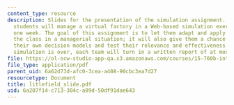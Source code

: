 ```yaml
---
content_type: resource
description: Slides for the presentation of the simulation assignment. Teams of three
  students will manage a virtual factory in a Web-based simulation exercise for about
  one week. The goal of this assignment is to let them adapt and apply concepts from
  the class in a managerial situation; it will also give them a chance to formalize
  their own decision models and test their relevance and effectiveness. After the
  simulation is over, each team will turn in a written report of at most four pages.
file: https://ol-ocw-studio-app-qa.s3.amazonaws.com/courses/15-760b-introduction-to-operations-management-spring-2004/6a207f14c713304ca09d50df91dae643_litlefield_slide.pdf
file_type: application/pdf
parent_uid: 6a62d73d-afc0-3cea-a408-90cbc3ea7d27
resourcetype: Document
title: litlefield_slide.pdf
uid: 6a207f14-c713-304c-a09d-50df91dae643
---
```

